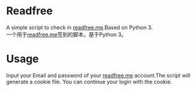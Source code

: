 # Readfree

A simple script to check in [readfree.me](readfree.me).Based on Python 3.  
一个用于[readfree.me](readfree.me)签到的脚本。基于Python 3。

# Usage

Input your Email and password of your [readfree.me](readfree.me) account.The script will generate a cookie file. You can continue your login with the cookie.

